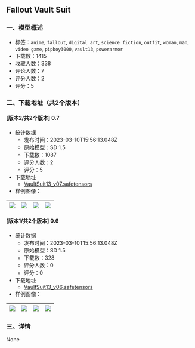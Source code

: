 ## Fallout Vault Suit
### 一、模型概述

- 标签：`anime`, `fallout`, `digital art`, `science fiction`, `outfit`, `woman`, `man`, `video game`, `pipboy3000`, `vault13`, `powerarmor`
- 下载数：1415
- 收藏人数：338
- 评论人数：7
- 评分人数：2
- 评分：5

### 二、下载地址（共2个版本）

#### [版本2/共2个版本] 0.7

- 统计数据
  - 发布时间：2023-03-10T15:56:13.048Z
  - 原始模型：SD 1.5
  - 下载数：1087
  - 评分人数：2
  - 评分：5
- 下载地址
  - [VaultSuit13_v07.safetensors](https://civitai.com/api/download/models/21209)
- 样例图像：

| <img src="https://image.civitai.com/xG1nkqKTMzGDvpLrqFT7WA/c347c38d-defb-43bc-3f96-a26db42b2900/width=450/224667.jpeg" /> | <img src="https://image.civitai.com/xG1nkqKTMzGDvpLrqFT7WA/dca828fb-5831-40d8-b08d-d309d894a400/width=450/224675.jpeg" /> | <img src="https://image.civitai.com/xG1nkqKTMzGDvpLrqFT7WA/f1b02c76-7f5d-460e-00a4-0aea5223ea00/width=450/224674.jpeg" /> | <img src="https://image.civitai.com/xG1nkqKTMzGDvpLrqFT7WA/b6f3247b-d9f7-4ed3-c593-7a408e3ca000/width=450/224673.jpeg" /> |
| ---- | ---- | ---- | ---- |

#### [版本1/共2个版本] 0.6

- 统计数据
  - 发布时间：2023-03-10T15:56:13.048Z
  - 原始模型：SD 1.5
  - 下载数：328
  - 评分人数：0
  - 评分：0
- 下载地址
  - [VaultSuit13_v06.safetensors](https://civitai.com/api/download/models/20456)
- 样例图像：

| <img src="https://image.civitai.com/xG1nkqKTMzGDvpLrqFT7WA/8a50b6ce-629a-421e-d1d5-155344872b00/width=450/216681.jpeg" /> | <img src="https://image.civitai.com/xG1nkqKTMzGDvpLrqFT7WA/f7639486-ad73-4c8d-ef1a-fe53b64ae800/width=450/216688.jpeg" /> | <img src="https://image.civitai.com/xG1nkqKTMzGDvpLrqFT7WA/c276f4ec-a687-499c-edd1-f42cf1283200/width=450/216652.jpeg" /> | <img src="https://image.civitai.com/xG1nkqKTMzGDvpLrqFT7WA/c7c99be6-2bb1-41cc-af90-8077791d2700/width=450/216651.jpeg" /> |
| ---- | ---- | ---- | ---- |


### 三、详情
None